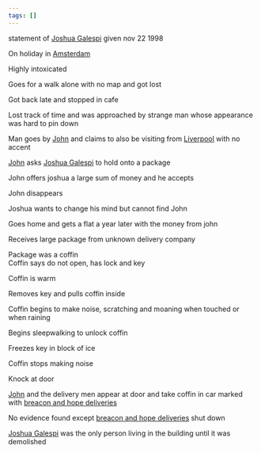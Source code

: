 ```yaml
---
tags: []
---
```

   
statement of [Joshua Galespi](/not_created.md) given nov 22 1998   
   
On holiday in [Amsterdam](/not_created.md)   
   
Highly intoxicated    
   
Goes for a walk alone with no map and got lost   
   
Got back late and stopped in cafe   
   
Lost track of time and was approached by strange man whose appearance was hard to pin down   
   
Man goes by [John](../Characters/John.md) and claims to also be visiting from [Liverpool](/not_created.md) with no accent   
   
[John](../Characters/John.md) asks [Joshua Galespi](/not_created.md) to hold onto a package   
   
John offers joshua a large sum of money and he accepts   
   
John disappears   
   
Joshua wants to change his mind but cannot find John    
   
Goes home and gets a flat a year later with the money from john   
   
Receives large package from unknown delivery company   
   
Package was a coffin   
Coffin says do not open, has lock and key   
   
Coffin is warm   
   
Removes key and pulls coffin inside   
   
Coffin begins to make noise, scratching and moaning when touched or when raining   
   
Begins sleepwalking to unlock coffin   
   
Freezes key in block of ice   
   
Coffin stops making noise   
   
Knock at door   
   
[John](../Characters/John.md) and the delivery men appear at door and take coffin in car marked with [breacon and hope deliveries](/not_created.md)   
   
No evidence found except [breacon and hope deliveries](/not_created.md) shut down   
   
[Joshua Galespi](/not_created.md) was the only person living in the building until it was demolished